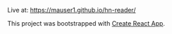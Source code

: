 Live at:
https://mauser1.github.io/hn-reader/

This project was bootstrapped with [Create React App](https://github.com/facebookincubator/create-react-app).
